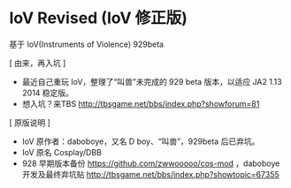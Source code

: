 # IoV Revised (IoV 修正版)

基于 IoV(Instruments of Violence) 929beta

[ 由来，再入坑 ]

 * 最近自己重玩 IoV，整理了“叫兽”未完成的 929 beta 版本，以适应 JA2 1.13 2014 稳定版。
 * 想入坑？来TBS http://tbsgame.net/bbs/index.php?showforum=81

[ 原版说明 ]

 * IoV 原作者：daboboye，又名 D boy、“叫兽”，929beta 后已弃坑。
 * IoV 原名 Cosplay/DBB
 * 928 早期版本备份 https://github.com/zwwooooo/cos-mod ，daboboye 开发及最终弃坑贴 http://tbsgame.net/bbs/index.php?showtopic=67355
